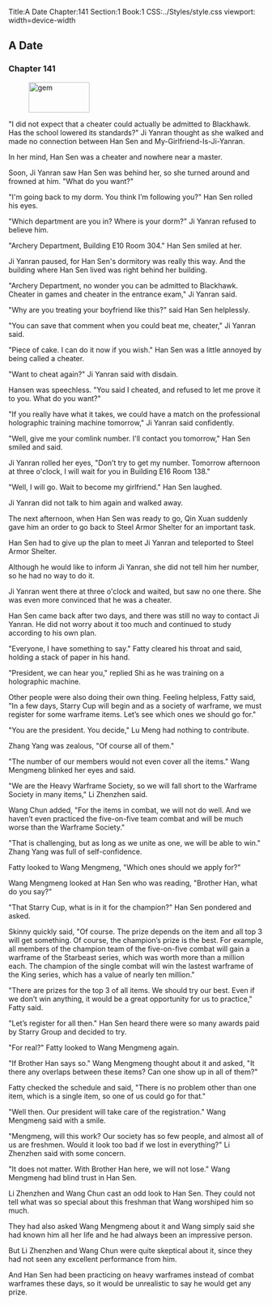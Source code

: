 Title:A Date 
Chapter:141 
Section:1 
Book:1 
CSS:../Styles/style.css 
viewport: width=device-width
  
## A Date
### Chapter 141
  
<figure>
	<img src="../Images/gem.gif" alt="gem" id="gem" width="120" height="60" />
</figure>
  

  
"I did not expect that a cheater could actually be admitted to Blackhawk. Has the school lowered its standards?" Ji Yanran thought as she walked and made no connection between Han Sen and My-Girlfriend-Is-Ji-Yanran.

In her mind, Han Sen was a cheater and nowhere near a master.

Soon, Ji Yanran saw Han Sen was behind her, so she turned around and frowned at him. "What do you want?"

"I'm going back to my dorm. You think I’m following you?" Han Sen rolled his eyes.

"Which department are you in? Where is your dorm?" Ji Yanran refused to believe him.

"Archery Department, Building E10 Room 304." Han Sen smiled at her.

Ji Yanran paused, for Han Sen's dormitory was really this way. And the building where Han Sen lived was right behind her building.

"Archery Department, no wonder you can be admitted to Blackhawk. Cheater in games and cheater in the entrance exam," Ji Yanran said.

"Why are you treating your boyfriend like this?" said Han Sen helplessly.

"You can save that comment when you could beat me, cheater," Ji Yanran said.

"Piece of cake. I can do it now if you wish." Han Sen was a little annoyed by being called a cheater.

"Want to cheat again?" Ji Yanran said with disdain.

Hansen was speechless. "You said I cheated, and refused to let me prove it to you. What do you want?"

"If you really have what it takes, we could have a match on the professional holographic training machine tomorrow," Ji Yanran said confidently.

"Well, give me your comlink number. I'll contact you tomorrow," Han Sen smiled and said.

Ji Yanran rolled her eyes, "Don’t try to get my number. Tomorrow afternoon at three o'clock, I will wait for you in Building E16 Room 138."

"Well, I will go. Wait to become my girlfriend." Han Sen laughed.

Ji Yanran did not talk to him again and walked away.

The next afternoon, when Han Sen was ready to go, Qin Xuan suddenly gave him an order to go back to Steel Armor Shelter for an important task.

Han Sen had to give up the plan to meet Ji Yanran and teleported to Steel Armor Shelter.

Although he would like to inform Ji Yanran, she did not tell him her number, so he had no way to do it.

Ji Yanran went there at three o'clock and waited, but saw no one there. She was even more convinced that he was a cheater.

Han Sen came back after two days, and there was still no way to contact Ji Yanran. He did not worry about it too much and continued to study according to his own plan.

"Everyone, I have something to say." Fatty cleared his throat and said, holding a stack of paper in his hand.

"President, we can hear you," replied Shi as he was training on a holographic machine.

Other people were also doing their own thing. Feeling helpless, Fatty said, "In a few days, Starry Cup will begin and as a society of warframe, we must register for some warframe items. Let’s see which ones we should go for."

"You are the president. You decide," Lu Meng had nothing to contribute.

Zhang Yang was zealous, "Of course all of them."

"The number of our members would not even cover all the items." Wang Mengmeng blinked her eyes and said.

"We are the Heavy Warframe Society, so we will fall short to the Warframe Society in many items," Li Zhenzhen said.

Wang Chun added, "For the items in combat, we will not do well. And we haven’t even practiced the five-on-five team combat and will be much worse than the Warframe Society."

"That is challenging, but as long as we unite as one, we will be able to win." Zhang Yang was full of self-confidence.

Fatty looked to Wang Mengmeng, "Which ones should we apply for?"

Wang Mengmeng looked at Han Sen who was reading, "Brother Han, what do you say?"

"That Starry Cup, what is in it for the champion?" Han Sen pondered and asked.

Skinny quickly said, "Of course. The prize depends on the item and all top 3 will get something. Of course, the champion’s prize is the best. For example, all members of the champion team of the five-on-five combat will gain a warframe of the Starbeast series, which was worth more than a million each. The champion of the single combat will win the lastest warframe of the King series, which has a value of nearly ten million."

"There are prizes for the top 3 of all items. We should try our best. Even if we don’t win anything, it would be a great opportunity for us to practice," Fatty said.

"Let’s register for all then." Han Sen heard there were so many awards paid by Starry Group and decided to try.

"For real?" Fatty looked to Wang Mengmeng again.

"If Brother Han says so." Wang Mengmeng thought about it and asked, "It there any overlaps between these items? Can one show up in all of them?"

Fatty checked the schedule and said, "There is no problem other than one item, which is a single item, so one of us could go for that."

"Well then. Our president will take care of the registration." Wang Mengmeng said with a smile.

"Mengmeng, will this work? Our society has so few people, and almost all of us are freshmen. Would it look too bad if we lost in everything?" Li Zhenzhen said with some concern.

"It does not matter. With Brother Han here, we will not lose." Wang Mengmeng had blind trust in Han Sen.

Li Zhenzhen and Wang Chun cast an odd look to Han Sen. They could not tell what was so special about this freshman that Wang worshiped him so much.

They had also asked Wang Mengmeng about it and Wang simply said she had known him all her life and he had always been an impressive person.

But Li Zhenzhen and Wang Chun were quite skeptical about it, since they had not seen any excellent performance from him.

And Han Sen had been practicing on heavy warframes instead of combat warframes these days, so it would be unrealistic to say he would get any prize.